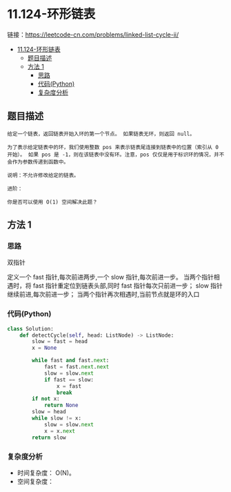# 11.124-环形链表

链接：https://leetcode-cn.com/problems/linked-list-cycle-ii/

- [11.124-环形链表](#11124-环形链表)
    - [题目描述](#题目描述)
    - [方法 1](#方法-1)
        - [思路](#思路)
        - [代码(Python)](#代码Python)
        - [复杂度分析](#复杂度分析)

## 题目描述
```
给定一个链表，返回链表开始入环的第一个节点。 如果链表无环，则返回 null。

为了表示给定链表中的环，我们使用整数 pos 来表示链表尾连接到链表中的位置（索引从 0 开始）。 如果 pos 是 -1，则在该链表中没有环。注意，pos 仅仅是用于标识环的情况，并不会作为参数传递到函数中。

说明：不允许修改给定的链表。

进阶：

你是否可以使用 O(1) 空间解决此题？
```

## 方法 1

### 思路
双指针

定义一个 fast 指针,每次前进两步,一个 slow 指针,每次前进一步。
当两个指针相遇时，将 fast 指针重定位到链表头部,同时 fast 指针每次只前进一步；
slow 指针继续前进,每次前进一步；
当两个指针再次相遇时,当前节点就是环的入口

### 代码(Python)
```python
class Solution:
    def detectCycle(self, head: ListNode) -> ListNode:
        slow = fast = head
        x = None

        while fast and fast.next:
            fast = fast.next.next
            slow = slow.next
            if fast == slow:
                x = fast
                break
        if not x:
            return None
        slow = head
        while slow != x:
            slow = slow.next
            x = x.next
        return slow
```

### 复杂度分析
- 时间复杂度： O(N)。
- 空间复杂度：

